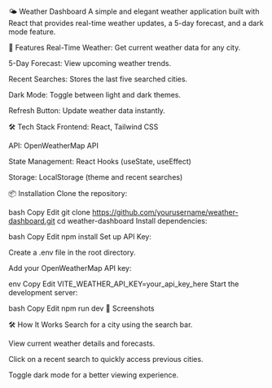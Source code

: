 🌤 Weather Dashboard
A simple and elegant weather application built with React that provides real-time weather updates, a 5-day forecast, and a dark mode feature.

🚀 Features
Real-Time Weather: Get current weather data for any city.

5-Day Forecast: View upcoming weather trends.

Recent Searches: Stores the last five searched cities.

Dark Mode: Toggle between light and dark themes.

Refresh Button: Update weather data instantly.

🛠 Tech Stack
Frontend: React, Tailwind CSS

API: OpenWeatherMap API

State Management: React Hooks (useState, useEffect)

Storage: LocalStorage (theme and recent searches)

📦 Installation
Clone the repository:

bash
Copy
Edit
git clone https://github.com/yourusername/weather-dashboard.git
cd weather-dashboard
Install dependencies:

bash
Copy
Edit
npm install
Set up API Key:

Create a .env file in the root directory.

Add your OpenWeatherMap API key:

env
Copy
Edit
VITE_WEATHER_API_KEY=your_api_key_here
Start the development server:

bash
Copy
Edit
npm run dev
📸 Screenshots


🛠 How It Works
Search for a city using the search bar.

View current weather details and forecasts.

Click on a recent search to quickly access previous cities.

Toggle dark mode for a better viewing experience.